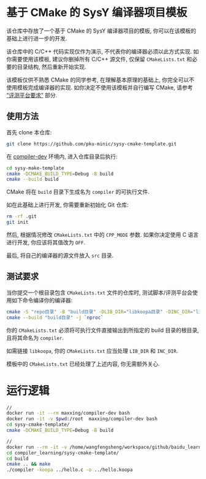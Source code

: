 # 基于 CMake 的 SysY 编译器项目模板

该仓库中存放了一个基于 CMake 的 SysY 编译器项目的模板, 你可以在该模板的基础上进行进一步的开发.

该仓库中的 C/C++ 代码实现仅作为演示, 不代表你的编译器必须以此方式实现. 如你需要使用该模板, 建议你删掉所有 C/C++ 源文件, 仅保留 `CMakeLists.txt` 和必要的目录结构, 然后重新开始实现.

该模板仅供不熟悉 CMake 的同学参考, 在理解基本原理的基础上, 你完全可以不使用模板完成编译器的实现. 如你决定不使用该模板并自行编写 CMake, 请参考 [“评测平台要求”](#评测平台要求) 部分.

## 使用方法

首先 clone 本仓库:

```sh
git clone https://github.com/pku-minic/sysy-cmake-template.git
```

在 [compiler-dev](https://github.com/pku-minic/compiler-dev) 环境内, 进入仓库目录后执行:

```sh
cd sysy-make-template
cmake -DCMAKE_BUILD_TYPE=Debug -B build
cmake --build build
```

CMake 将在 `build` 目录下生成名为 `compiler` 的可执行文件.

如在此基础上进行开发, 你需要重新初始化 Git 仓库:

```sh
rm -rf .git
git init
```

然后, 根据情况修改 `CMakeLists.txt` 中的 `CPP_MODE` 参数. 如果你决定使用 C 语言进行开发, 你应该将其值改为 `OFF`.

最后, 将自己的编译器的源文件放入 `src` 目录.

## 测试要求

当你提交一个根目录包含 `CMakeLists.txt` 文件的仓库时, 测试脚本/评测平台会使用如下命令编译你的编译器:

```sh
cmake -S "repo目录" -B "build目录" -DLIB_DIR="libkoopa目录" -DINC_DIR="libkoopa头文件目录"
cmake --build "build目录" -j `nproc`
```

你的 `CMakeLists.txt` 必须将可执行文件直接输出到所指定的 build 目录的根目录, 且将其命名为 `compiler`.

如需链接 `libkoopa`, 你的 `CMakeLists.txt` 应当处理 `LIB_DIR` 和 `INC_DIR`.

模板中的 `CMakeLists.txt` 已经处理了上述内容, 你无需额外关心.


# 运行逻辑


```bash
//
docker run -it --rm maxxing/compiler-dev bash
docker run -it -v $pwd:/root  maxxing/compiler-dev bash
cd sysy-cmake-template/
cmake -DCMAKE_BUILD_TYPE=Debug -B build

//
docker run --rm -it -v /home/wangfengsheng/workspace/github/baidu_learning:/root/  maxxing/compiler-dev bash
cd compiler_learning/sysy-cmake-template/
cd build
cmake .. && make
./compiler -koopa ../hello.c -o ../hello.koopa
```